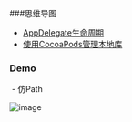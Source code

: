 ###思维导图
- [AppDelegate生命周期](https://github.com/gongjujun/MyCode/blob/master/%E6%80%9D%E7%BB%B4%E5%AF%BC%E5%9B%BE/AppDelegate%E7%94%9F%E5%91%BD%E5%91%A8%E6%9C%9F.png)
- [使用CocoaPods管理本地库](https://github.com/gongjujun/MyCode/blob/master/%E6%96%87%E7%AB%A0/CocoaPods/%E4%BD%BF%E7%94%A8CocoaPods%E7%AE%A1%E7%90%86%E6%9C%AC%E5%9C%B0%E5%BA%93.md)
### Demo
  - 仿Path
  
  ![image](https://github.com/gongjujun/MyCode/blob/master/Demo/Path/path.gif?raw=true)
